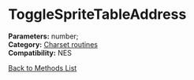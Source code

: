 # ToggleSpriteTableAddress

**Parameters:** number;  
**Category:** [Charset routines](../categories/charset_routines.md)  
**Compatibility:** NES  


[Back to Methods List](../../SUMMARY.md)
